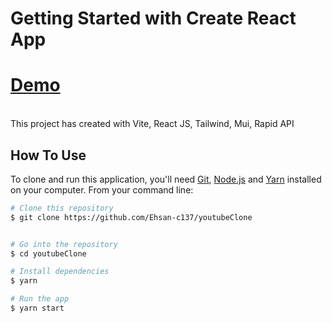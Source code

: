 # Getting Started with Create React App

<h1><a href='https://youtube-lilac-six.vercel.app/'>Demo</a> </h1>
<br />
This project has created with Vite, React JS, Tailwind, Mui, Rapid API

## How To Use

To clone and run this application, you'll need [Git](https://git-scm.com), [Node.js](https://nodejs.org/en/download/) and [Yarn](https://classic.yarnpkg.com/lang/en/docs/install/) installed on your computer. From your command line:

```bash
# Clone this repository
$ git clone https://github.com/Ehsan-c137/youtubeClone


# Go into the repository
$ cd youtubeClone

# Install dependencies
$ yarn

# Run the app
$ yarn start
```
